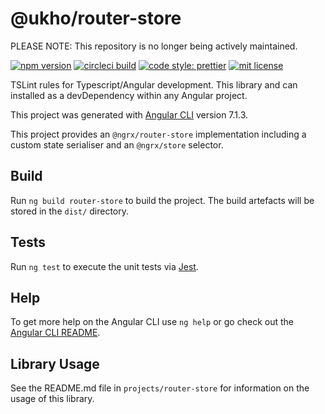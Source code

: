 # @ukho/router-store

PLEASE NOTE: This repository is no longer being actively maintained.

[![npm version][npm-shield]][npm-url]
[![circleci build][circle-shield]][circle-url]
[![code style: prettier][prettier-shield]][prettier-url]
[![mit license][license-shield]][license-url]

TSLint rules for Typescript/Angular development. This library and can installed as a devDependency within any Angular project.

This project was generated with [Angular CLI](https://github.com/angular/angular-cli) version 7.1.3.

This project provides an `@ngrx/router-store` implementation including a custom state serialiser and an `@ngrx/store` selector. 

## Build

Run `ng build router-store` to build the project. The build artefacts will be stored in the `dist/` directory.

## Tests

Run `ng test` to execute the unit tests via [Jest](https://jestjs.io/).

## Help

To get more help on the Angular CLI use `ng help` or go check out the [Angular CLI README](https://github.com/angular/angular-cli/blob/master/README.md).

## Library Usage

See the README.md file in `projects/router-store` for information on the usage of this library.

[npm-shield]: https://img.shields.io/npm/v/@ukho/router-store.svg?style=flat
[npm-url]: https://www.npmjs.com/package/@ukho/router-store
[circle-shield]: https://img.shields.io/circleci/project/github/UKHO/router-store/master.svg?style=flat
[circle-url]: https://circleci.com/gh/UKHO/router-store
[prettier-shield]: https://img.shields.io/badge/code_style-prettier-ff69b4.svg?style=flat
[prettier-url]: https://github.com/prettier/prettier
[license-shield]: https://img.shields.io/github/license/ukho/ts-codestyle.svg?style=flat
[license-url]: https://opensource.org/licenses/MIT
